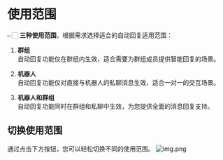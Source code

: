 # 使用范围

👉🏻 **三种使用范围**，根据需求选择适合的自动回复适用范围：

1. **群组**  
   自动回复功能仅在群组内生效，适合需要为群组成员提供智能回复的场景。

2. **机器人**  
   自动回复功能仅对直接与机器人的私聊消息生效，适合一对一的交互场景。

3. **机器人和群组**  
   自动回复功能同时在群组和私聊中生效，为您提供全面的消息回复支持。

## 切换使用范围

通过点击下方按钮，您可以轻松切换不同的使用范围。
![img.png](/bot_auto_reply/user_range.png)
